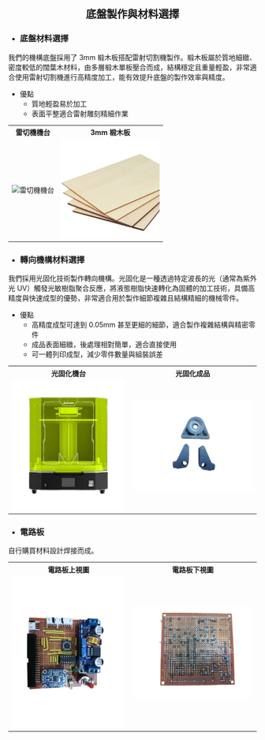 ## <div align="center">底盤製作與材料選擇</div> 

- ### 底盤材料選擇
我們的機構底盤採用了 3mm 椴木板搭配雷射切割機製作。椴木板屬於質地細緻、密度較低的闊葉木材料，由多層椴木單板壓合而成，結構穩定且重量輕盈，非常適合使用雷射切割機進行高精度加工，能有效提升底盤的製作效率與精度。
- 優點
    - 質地輕盈易於加工
    - 表面平整適合雷射雕刻精細作業

<div style="text-align: center;">
  <table>
    <tr>
      <th style="text-align: center;">雷切機機台</th>
      <th style="text-align: center;">3mm 椴木板</th>
    </tr>
    <tr>
      <td>
        <img width="300" src="../../img/.png" alt="雷切機機台">
      </td>
      <td>
        <img width="200" src="../../img/board.png" alt="3mm 椴木板">
      </td>
    </tr>
  </table>
</div>

- ### 轉向機構材料選擇
我們採用光固化技術製作轉向機構。光固化是一種透過特定波長的光（通常為紫外光 UV）觸發光敏樹脂聚合反應，將液態樹脂快速轉化為固體的加工技術，具備高精度與快速成型的優勢，非常適合用於製作細節複雜且結構精細的機械零件。

- 優點
    - 高精度成型可達到 0.05mm 甚至更細的細節，適合製作複雜結構與精密零件
    - 成品表面細緻，後處理相對簡單，適合直接使用
    - 可一體列印成型，減少零件數量與組裝誤差

<div style="text-align: center;">
  <table>
    <tr>
      <th style="text-align: center;">光固化機台</th>
      <th style="text-align: center;">光固化成品</th>
    </tr>
    <tr>
      <td>
        <img width="300" src="../../img/Light_curing.png" alt="光固化機台">
      </td>
      <td>
        <img width="320" src="../../img/3d_Printer.png" alt="光固化成品">
      </td>
    </tr>
  </table>
</div>




- ### 電路板
自行購買材料設計焊接而成。
<div style="text-align: center;">
  <table>
    <tr>
      <th style="text-align: center;">電路板上視圖</th>
      <th style="text-align: center;">電路板下視圖</th>
    </tr>
    <tr>
      <td>
        <img width="300" src="../../img/circuit_board_front.png" alt="電路板上視圖">
      </td>
      <td>
        <img width="320" src="../../img/circuit_board_back.png" alt="電路板下視圖">
      </td>
    </tr>
  </table>
</div>